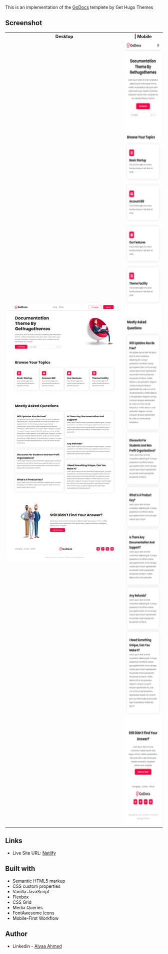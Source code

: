 This is an implementation of the [GoDocs](https://demo.gethugothemes.com/godocs/site/style-1/) templete by Get Hugo Themes

## Screenshot

<table>
 <tr>
    <th width="75%">Desktop</th>
    <th width="25%" >| Mobile</th>
  </tr>
  <tr>
    <td><img src="./screenshots/desktop.png"></td>
    <td><img src="./screenshots/mobile.png" height="2500px"></td>
  </tr>
</table>

## Links

- Live Site URL: [Netlify](https://godocs-implementation.netlify.app)

## Built with

- Semantic HTML5 markup
- CSS custom properties
- Vanilla JavaScript
- Flexbox
- CSS Grid
- Media Queries
- FontAwesome Icons
- Mobile-First Workflow

## Author

- Linkedin - [Alyaa Ahmed](https://www.linkedin.com/in/alyaa-ahmed/)

